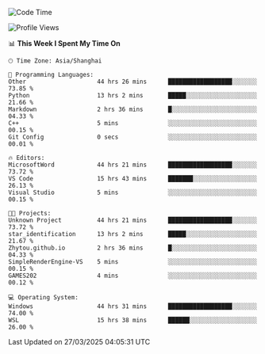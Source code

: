 <!--START_SECTION:waka-->
![Code Time](http://img.shields.io/badge/Code%20Time-2%2C494%20hrs%2041%20mins-blue)

![Profile Views](http://img.shields.io/badge/Profile%20Views-1-blue)

📊 **This Week I Spent My Time On** 

```text
🕑︎ Time Zone: Asia/Shanghai

💬 Programming Languages: 
Other                    44 hrs 26 mins      ██████████████████░░░░░░░   73.85 % 
Python                   13 hrs 2 mins       █████░░░░░░░░░░░░░░░░░░░░   21.66 % 
Markdown                 2 hrs 36 mins       █░░░░░░░░░░░░░░░░░░░░░░░░   04.33 % 
C++                      5 mins              ░░░░░░░░░░░░░░░░░░░░░░░░░   00.15 % 
Git Config               0 secs              ░░░░░░░░░░░░░░░░░░░░░░░░░   00.01 % 

🔥 Editors: 
MicrosoftWord            44 hrs 21 mins      ██████████████████░░░░░░░   73.72 % 
VS Code                  15 hrs 43 mins      ███████░░░░░░░░░░░░░░░░░░   26.13 % 
Visual Studio            5 mins              ░░░░░░░░░░░░░░░░░░░░░░░░░   00.15 % 

🐱‍💻 Projects: 
Unknown Project          44 hrs 21 mins      ██████████████████░░░░░░░   73.72 % 
star_identification      13 hrs 2 mins       █████░░░░░░░░░░░░░░░░░░░░   21.67 % 
Zhytou.github.io         2 hrs 36 mins       █░░░░░░░░░░░░░░░░░░░░░░░░   04.33 % 
SimpleRenderEngine-VS    5 mins              ░░░░░░░░░░░░░░░░░░░░░░░░░   00.15 % 
GAMES202                 4 mins              ░░░░░░░░░░░░░░░░░░░░░░░░░   00.12 % 

💻 Operating System: 
Windows                  44 hrs 31 mins      ██████████████████░░░░░░░   74.00 % 
WSL                      15 hrs 38 mins      ██████░░░░░░░░░░░░░░░░░░░   26.00 % 
```


 Last Updated on 27/03/2025 04:05:31 UTC
<!--END_SECTION:waka-->